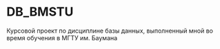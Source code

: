 # DB_BMSTU
Курсовой проект по дисциплине базы данных, выполненный мной во время обучения в МГТУ им. Баумана
